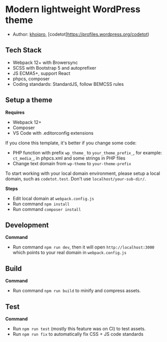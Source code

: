 # Modern lightweight WordPress theme

- Author: [khoipro](https://github.com/khoipro), [codetot]https://profiles.wordpress.org/codetot)

## Tech Stack

- Webpack 12+ with Browersync
- SCSS with Bootstrap 5 and autoprefixer
- JS ECMA5+, support React
- phpcs, composer
- Coding standards: StandardJS, follow BEMCSS rules

## Setup a theme

**Requires**

- Webpack 12+
- Composer
- VS Code with .editorconfig extensions

If you clone this template, it's better if you change some code:

- PHP function with prefix `wp_theme_` to `your_theme_prefix_`, for example: `ct_media_`, in phpcs.xml and some strings in PHP files
- Change text domain from `wp-theme` to `your-theme-prefix`

To start working with your local domain environment, please setup a local domain, such as `codetot.test`. Don't use `localhost/your-sub-dir/`.

**Steps**

- Edit local domain at `webpack.config.js`
- Run command `npm install`
- Run command `composer install`

## Development

**Command**

- Run command `npm run dev`, then it will open `http://localhost:3000` which points to your real domain in `webpack.config.js`

## Build

**Command**

- Run command `npm run build` to minify and compress assets.

## Test

**Command**

- Run `npm run test` (mostly this feature was on CI) to test assets.
- Run `npm run fix` to automatically fix CSS + JS code standards
